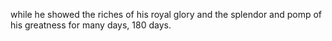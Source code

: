 while he showed the riches of his royal glory and the splendor and pomp of his greatness for many days, 180 days.
